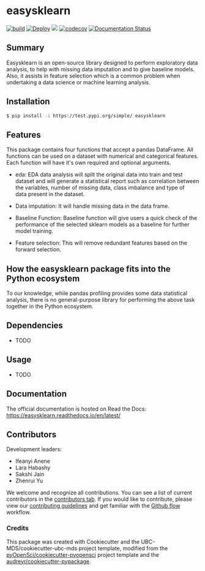 # easysklearn 

[![build](https://github.com/UBC-MDS/524_easysklearn/actions/workflows/build.yml/badge.svg)](https://github.com/UBC-MDS/524_easysklearn/actions/workflows/build.yml)
[![Deploy](https://github.com/UBC-MDS/524_easysklearn/actions/workflows/deploy.yml/badge.svg)](https://github.com/UBC-MDS/524_easysklearn/actions/workflows/deploy.yml)
![](https://github.com/yzr1996/easysklearn/workflows/build/badge.svg) [![codecov](https://codecov.io/gh/UBC-MDS/524_easysklearn/branch/main/graph/badge.svg?token=3KW44NKWAS)](https://codecov.io/gh/UBC-MDS/524_easysklearn) [![Documentation Status](https://readthedocs.org/projects/easysklearn/badge/?version=latest)](https://easysklearn.readthedocs.io/en/latest/?badge=latest)

## Summary

Easysklearn is an open-source library designed to perform exploratory data analysis, to help with missing data imputation and to give baseline models. Also, it assists in feature selection which is a common problem when undertaking a data science or machine learning analysis.

## Installation

```bash
$ pip install -i https://test.pypi.org/simple/ easysklearn
```

## Features

This package contains four functions that accept a pandas DataFrame. All functions can be used on a dataset with numerical and categorical features. Each function will have it's own required and optional arguments.

- eda: EDA data analysis will split the original data into train and test dataset and will generate a statistical report such as correlation between the variables, number of missing data, class imbalance and type of data present in the dataset.

- Data imputation: It will handle missing data in the data frame.

- Baseline Function: Baseline function will give users a quick check of the performance of the selected sklearn models as a baseline for further model training.

- Feature selection: This will remove redundant features based on the forward selection.

## How the easysklearn package fits into the Python ecosystem

To our knowledge, while pandas profiling provides some data statistical analysis, there is no general-purpose library for performing the above task together in the Python ecosystem.

## Dependencies

- TODO

## Usage

- TODO

## Documentation

The official documentation is hosted on Read the Docs: https://easysklearn.readthedocs.io/en/latest/

## Contributors

Development leaders:

- Ifeanyi Anene
- Lara Habashy
- Sakshi Jain
- Zhenrui Yu


We welcome and recognize all contributions. You can see a list of current contributors in the [contributors tab](https://github.com/yzr1996/easysklearn/graphs/contributors). If you would like to contribute, please view our [contributing guidelines](https://github.com/UBC-MDS/524_easysklearn/blob/main/CONTRIBUTING.rst) and get familiar with the [Github flow](https://blog.programster.org/git-workflows) workflow.

### Credits

This package was created with Cookiecutter and the UBC-MDS/cookiecutter-ubc-mds project template, modified from the [pyOpenSci/cookiecutter-pyopensci](https://github.com/pyOpenSci/cookiecutter-pyopensci) project template and the [audreyr/cookiecutter-pypackage](https://github.com/audreyr/cookiecutter-pypackage).
